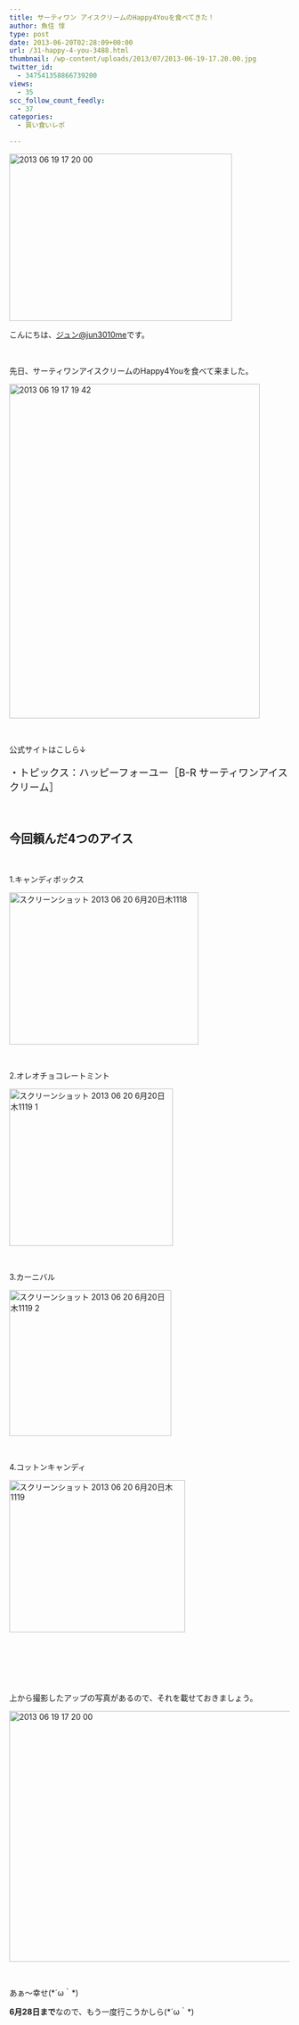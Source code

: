 ```yaml
---
title: サーティワン アイスクリームのHappy4Youを食べてきた！
author: 魚住 惇
type: post
date: 2013-06-20T02:28:09+00:00
url: /31-happy-4-you-3488.html
thumbnail: /wp-content/uploads/2013/07/2013-06-19-17.20.00.jpg
twitter_id:
  - 347541358866739200
views:
  - 35
scc_follow_count_feedly:
  - 37
categories:
  - 買い食いレポ

---
```

<img decoding="async" loading="lazy" title="2013-06-19 17.20.00.jpg" src="/wp-content/uploads/2013/06/2013-06-19-17.20.00.jpg" alt="2013 06 19 17 20 00" width="400" height="300" border="0" />

<!--more-->

こんにちは、[ジュン@jun3010me][1]です。

 

先日、サーティワンアイスクリームのHappy4Youを食べて来ました。

<img decoding="async" loading="lazy" title="2013-06-19 17.19.42.jpg" src="/wp-content/uploads/2013/06/2013-06-19-17.19.42.jpg" alt="2013 06 19 17 19 42" width="450" height="600" border="0" /> 

 

公式サイトはこしら↓

<p style="font-size: 18px;">
  ・トピックス：ハッピーフォーユー［B-R サーティワンアイスクリーム］
</p>

 

## 今回頼んだ4つのアイス

 

1.キャンディボックス

<img decoding="async" loading="lazy" title="スクリーンショット 2013-06-20 6月20日木1118.png" src="/wp-content/uploads/2013/06/7d627b71b3230911d100dcf739074645.png" alt="スクリーンショット 2013 06 20 6月20日木1118" width="340" height="273" border="0" /> 

 

2.オレオチョコレートミント

<img decoding="async" loading="lazy" title="スクリーンショット 2013-06-20 6月20日木1119 1.png" src="/wp-content/uploads/2013/06/c7b8cb20be35b257f12f1040efa00218.png" alt="スクリーンショット 2013 06 20 6月20日木1119 1" width="294" height="282" border="0" /> 

 

3.カーニバル

<img decoding="async" loading="lazy" title="スクリーンショット 2013-06-20 6月20日木1119 2.png" src="/wp-content/uploads/2013/06/c429a0a86ac7b691e0a074c1598755c4.png" alt="スクリーンショット 2013 06 20 6月20日木1119 2" width="291" height="262" border="0" /> 

 

4.コットンキャンディ

<img decoding="async" loading="lazy" title="スクリーンショット 2013-06-20 6月20日木1119.png" src="/wp-content/uploads/2013/06/e72f493e36a0e05e757d66d048304d94.png" alt="スクリーンショット 2013 06 20 6月20日木1119" width="316" height="273" border="0" /> 

 

 

 

上から撮影したアップの写真があるので、それを載せておきましょう。

<img decoding="async" loading="lazy" title="2013-06-19 17.20.00.jpg" src="/wp-content/uploads/2013/06/2013-06-19-17.20.001.jpg" alt="2013 06 19 17 20 00" width="600" height="450" border="0" /> 

 

あぁ〜幸せ(\*´ω｀\*)

**6月28日まで**なので、もう一度行こうかしら(\*´ω｀\*)

 [1]: https://twitter.com/jun3010me